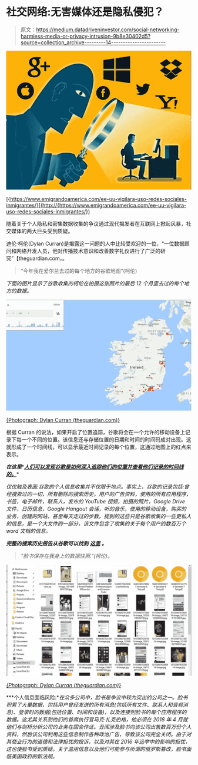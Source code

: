 # 社交网络:无害媒体还是隐私侵犯？

> 原文：<https://medium.datadriveninvestor.com/social-networking-harmless-media-or-privacy-intrusion-9b8e30402d5?source=collection_archive---------14----------------------->

![](img/524316824f87d524649b6858d47358cf.png)

[{​https://www.emigrandoamerica.com/ee-uu-vigilara-uso-redes-sociales-inmigrantes/​}](http://{​https://www.emigrandoamerica.com/ee-uu-vigilara-uso-redes-sociales-inmigrantes/​})

随着关于个人隐私和密集数据收集的争议通过现代揭发者在互联网上掀起风暴，社交媒体的两大巨头受到质疑。

迪伦·柯伦(Dylan Curran)是揭露这一问题的人中比较受欢迎的一位，“一位数据顾问和网络开发人员，他对传播技术意识和改善数字礼仪进行了广泛的研究”【theguardian.com，。

> “今年我在爱尔兰去过的每个地方的谷歌地图”(柯伦)

*下面的图片显示了谷歌收集的柯伦在拍摄这张照片的最后 12 个月里去过的每个地方的数据。*

![](img/dada11b953ab3f940ee9ef46e7e0e87e.png)

[{Photograph: Dylan Curran (theguardian.com)}](https://www.theguardian.com/commentisfree/2018/mar/28/all-the-data-facebook-google-has-on-you-privacy)

根据 Curran 的说法，如果开启了位置追踪，谷歌将会在一个允许的移动设备上记录下每一个不同的位置。该信息还与存储位置的日期和时间的时间码成对出现。这就形成了一个时间线，可以显示最近时间记录的每个位置，这通过地图上的红点来表示。

***在这里****[***人们可以发现谷歌是如何深入追踪他们的位置并查看他们记录的时间线的。***](https://www.google.com/maps/timeline?pb)*

*仅仅触及表面:谷歌的个人信息收集并不仅限于地点。事实上，谷歌的记录包括:曾经搜索过的一切，所有删除的搜索历史，用户的广告资料，使用的所有应用程序，书签，电子邮件，联系人，发布的 YouTube 视频，拍摄的照片，Google Drive 文件，日历信息，Google Hangout 会话，听的音乐，使用的移动设备，购买的业务，创建的网站，甚至每天走过的步数。提到的这些只是谷歌收集的一些更私人的信息，是一个大文件的一部分，该文件包含了收集的关于每个用户的数百万个 word 文档的信息。*

****完整的搜索历史报告从谷歌可以找到*** [***这里***](http://myactivity.google.com/myactivity) ***。****

> *"脸书保存在我身上的数据快照."(柯伦)。*

*![](img/e61cdf9a05f664dbd0133272a5444f51.png)*

*[{Photograph: Dylan Curran (theguardian.com)}](https://www.theguardian.com/commentisfree/2018/mar/28/all-the-data-facebook-google-has-on-you-privacy)*

***个人信息面临风险:**在众多公司中，脸书是争议中较为突出的公司之一。脸书积累了大量数据，包括用户曾经发送的所有消息(包括所有文件、联系人和音频消息)、登录时的数据(包括位置、时间和设备)，以及连接到脸书的每个应用程序的数据。这尤其关系到他们的首席执行官马克·扎克伯格，他必须在 2018 年 4 月就他们与剑桥分析公司的业务在国会作证。丑闻涉及脸书向该公司出售数百万份个人资料，然后该公司利用这些信息制作各种政治广告，导致该公司完全关闭。由于对其商业行为的道德和法律担忧的投诉，以及对其在 2016 年选举中的影响的担忧，这也使脸书受到质疑。关于滥用信息以及他们可能参与所谓的俄罗斯篡改，脸书面临美国政府的新法规。*